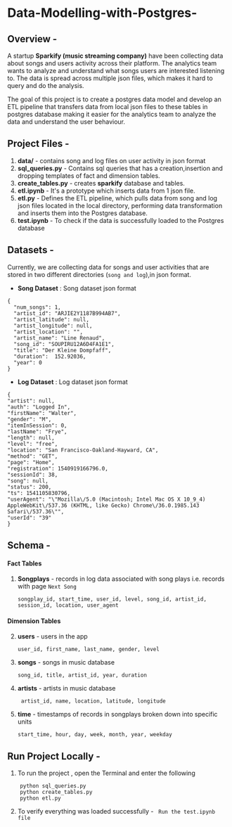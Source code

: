 # Data-Modelling-with-Postgres-

## Overview -
  A startup **Sparkify (music streaming company)** have been collecting data about songs and users activity across their platform. The analytics team wants to analyze and understand what songs users are interested listening to. The data is spread across multiple json files, which makes it hard to query and do the analysis.

  The goal of this project is to create a postgres data model and develop an ETL pipeline that transfers data from local json files to these tables in postgres database making it easier for the analytics team to analyze the data and understand the user behaviour. 
  
  
  
## Project Files - 
  1. **data/** - contains song and log files on user activity in json format
  2. **sql_queries.py** - Contains sql queries that has a creation,insertion and dropping templates of fact and dimension tables.
  3. **create_tables.py** - creates **sparkify** database and tables.
  4. **etl.ipynb** - It's a prototype which inserts data from 1 json file. 
  5. **etl.py** - Defines the ETL pipeline, which pulls data from song and log json files located in the local directory, performing data transformation and inserts them into the Postgres database.
  6. **test.ipynb** - To check if the data is successfully loaded to the Postgres database



## Datasets -
  Currently, we are collecting data for songs and user activities that are stored in two different directories (`song and log`),in json format.
  
  * **Song Dataset** : Song dataset json format
  ```
  {
    "num_songs": 1, 
    "artist_id": "ARJIE2Y1187B994AB7", 
    "artist_latitude": null, 
    "artist_longitude": null, 
    "artist_location": "", 
    "artist_name": "Line Renaud", 
    "song_id": "SOUPIRU12A6D4FA1E1", 
    "title": "Der Kleine Dompfaff", 
    "duration":  152.92036, 
    "year": 0
  }
  ```
  * **Log Dataset** : Log dataset json format
  ```
  {
  "artist": null, 
  "auth": "Logged In", 
  "firstName": "Walter", 
  "gender": "M", 
  "itemInSession": 0, 
  "lastName": "Frye", 
  "length": null, 
  "level": "free", 
  "location": "San Francisco-Oakland-Hayward, CA", 
  "method": "GET",
  "page": "Home", 
  "registration": 1540919166796.0, 
  "sessionId": 38,
  "song": null, 
  "status": 200, 
  "ts": 1541105830796, 
  "userAgent": "\"Mozilla\/5.0 (Macintosh; Intel Mac OS X 10_9_4) AppleWebKit\/537.36 (KHTML, like Gecko) Chrome\/36.0.1985.143 Safari\/537.36\"", 
  "userId": "39"
  }
  ```



## Schema - 
#### Fact Tables
1. **Songplays** - records in log data associated with song plays i.e. records with page `Next Song`
  
    ```songplay_id, start_time, user_id, level, song_id, artist_id, session_id, location, user_agent```

#### Dimension Tables
2. **users** - users in the app

    ```user_id, first_name, last_name, gender, level```
    
3. **songs** - songs in music database

    ```song_id, title, artist_id, year, duration```
    
4. **artists** - artists in music database

   ``` artist_id, name, location, latitude, longitude```
 
5. **time** - timestamps of records in songplays broken down into specific units

    ```start_time, hour, day, week, month, year, weekday```
    
 

## Run Project Locally -
1. To run the project , open the Terminal and enter the following
```
    python sql_queries.py
    python create_tables.py
    python etl.py
 ```
 2. To verify everything was loaded successfully  - ``` Run the test.ipynb file```

